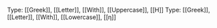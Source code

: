 Type: [[Greek]], [[Letter]], [[With]], [[Uppercase]], [[Η]]
Type: [[Greek]], [[Letter]], [[With]], [[Lowercase]], [[η]]
